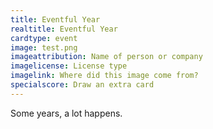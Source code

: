 ```yaml
---
title: Eventful Year
realtitle: Eventful Year
cardtype: event
image: test.png
imageattribution: Name of person or company
imagelicense: License type
imagelink: Where did this image come from?
specialscore: Draw an extra card
---
```


Some years, a lot happens.
